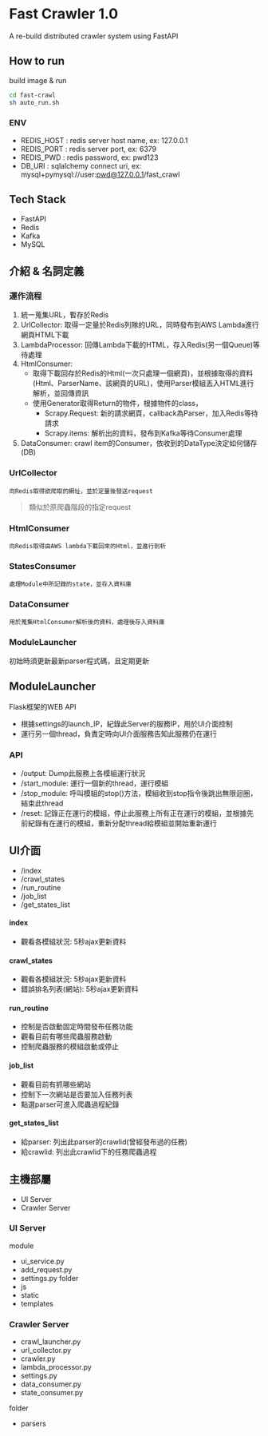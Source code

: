 # Fast Crawler 1.0

A re-build distributed crawler system using FastAPI

## How to run
build image & run
```bash
cd fast-crawl
sh auto_run.sh
```
### ENV
- REDIS_HOST : redis server host name, ex: 127.0.0.1
- REDIS_PORT : redis server port, ex: 6379
- REDIS_PWD : redis password, ex: pwd123
- DB_URI : sqlalchemy connect uri, ex: mysql+pymysql://user:pwd@127.0.0.1/fast_crawl

## Tech Stack
- FastAPI
- Redis
- Kafka
- MySQL

## 介紹 & 名詞定義

### 運作流程
1. 統一蒐集URL，暫存於Redis
2. UrlCollector: 取得一定量於Redis列隊的URL，同時發布到AWS Lambda進行網頁HTML下載
3. LambdaProcessor: 回傳Lambda下載的HTML，存入Redis\(另一個Queue\)等待處理
4. HtmlConsumer: 
    - 取得下載回存於Redis的Html\(一次只處理一個網頁\)，並根據取得的資料\(Html、ParserName、該網頁的URL\)，使用Parser模組丟入HTML進行解析，並回傳資訊
    - 使用Generator取得Return的物件，根據物件的class，
        - Scrapy.Request: 新的請求網頁，callback為Parser，加入Redis等待請求
        - Scrapy.items: 解析出的資料，發布到Kafka等待Consumer處理
5. DataConsumer: crawl item的Consumer，依收到的DataType決定如何儲存\(DB\)

### UrlCollector
```
向Redis取得欲爬取的網址，並於定量後發送request
```
> 類似於原爬蟲階段的指定request

### HtmlConsumer
```
向Redis取得由AWS lambda下載回來的Html，並進行剖析
```
### StatesConsumer
```
處理Module中所記錄的state，並存入資料庫
```
### DataConsumer
```
用於蒐集HtmlConsumer解析後的資料，處理後存入資料庫
```
### ModuleLauncher
初始時須更新最新parser程式碼，且定期更新

## ModuleLauncher
Flask框架的WEB API
- 根據settings的launch_IP，紀錄此Server的服務IP，用於UI介面控制
- 運行另一個thread，負責定時向UI介面服務告知此服務仍在運行

### API
- /output: Dump此服務上各模組運行狀況
- /start_module: 運行一個新的thread，運行模組
- /stop_module: 呼叫模組的stop()方法，模組收到stop指令後跳出無限迴圈，結束此thread
- /reset: 記錄正在運行的模組，停止此服務上所有正在運行的模組，並根據先前紀錄有在運行的模組，重新分配thread給模組並開始重新運行

## UI介面
- /index
- /crawl_states
- /run_routine
- /job_list
- /get_states_list

#### index
- 觀看各模組狀況: 5秒ajax更新資料

#### crawl_states
- 觀看各模組狀況: 5秒ajax更新資料
- 錯誤排名列表\(網站\): 5秒ajax更新資料

#### run_routine
- 控制是否啟動固定時間發布任務功能
- 觀看目前有哪些爬蟲服務啟動
- 控制爬蟲服務的模組啟動或停止

#### job_list
- 觀看目前有抓哪些網站
- 控制下一次網站是否要加入任務列表
- 點選parser可進入爬蟲過程紀錄

#### get_states_list
- 給parser: 列出此parser的crawlid\(曾經發布過的任務\)
- 給crawlid: 列出此crawlid下的任務爬蟲過程

## 主機部屬

- UI Server
- Crawler Server

### UI Server

module
- ui_service.py
- add_request.py
- settings.py
folder
- js
- static
- templates

### Crawler Server
- crawl_launcher.py
- url_collector.py
- crawler.py
- lambda_processor.py
- settings.py
- data_consumer.py
- state_consumer.py

folder
- parsers